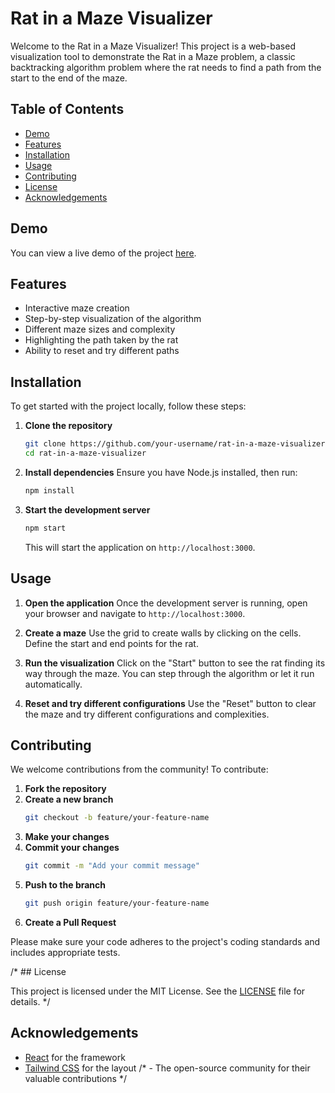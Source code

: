 
# Rat in a Maze Visualizer

Welcome to the Rat in a Maze Visualizer! This project is a web-based visualization tool to demonstrate the Rat in a Maze problem, a classic backtracking algorithm problem where the rat needs to find a path from the start to the end of the maze.

## Table of Contents

- [Demo](#demo)
- [Features](#features)
- [Installation](#installation)
- [Usage](#usage)
- [Contributing](#contributing)
- [License](#license)
- [Acknowledgements](#acknowledgements)

## Demo

You can view a live demo of the project [here](https://your-demo-url.com).

## Features

- Interactive maze creation
- Step-by-step visualization of the algorithm
- Different maze sizes and complexity
- Highlighting the path taken by the rat
- Ability to reset and try different paths

## Installation

To get started with the project locally, follow these steps:

1. **Clone the repository**
   ```bash
   git clone https://github.com/your-username/rat-in-a-maze-visualizer.git
   cd rat-in-a-maze-visualizer
   ```

2. **Install dependencies**
   Ensure you have Node.js installed, then run:
   ```bash
   npm install
   ```

3. **Start the development server**
   ```bash
   npm start
   ```
   This will start the application on `http://localhost:3000`.

## Usage

1. **Open the application**
   Once the development server is running, open your browser and navigate to `http://localhost:3000`.

2. **Create a maze**
   Use the grid to create walls by clicking on the cells. Define the start and end points for the rat.

3. **Run the visualization**
   Click on the "Start" button to see the rat finding its way through the maze. You can step through the algorithm or let it run automatically.

4. **Reset and try different configurations**
   Use the "Reset" button to clear the maze and try different configurations and complexities.

## Contributing

We welcome contributions from the community! To contribute:

1. **Fork the repository**
2. **Create a new branch**
   ```bash
   git checkout -b feature/your-feature-name
   ```
3. **Make your changes**
4. **Commit your changes**
   ```bash
   git commit -m "Add your commit message"
   ```
5. **Push to the branch**
   ```bash
   git push origin feature/your-feature-name
   ```
6. **Create a Pull Request**

Please make sure your code adheres to the project's coding standards and includes appropriate tests.

/* ## License

This project is licensed under the MIT License. See the [LICENSE](LICENSE) file for details. */

## Acknowledgements

- [React](https://reactjs.org/) for the framework
- [Tailwind CSS](https://tailwindcss.com/) for the layout
/* - The open-source community for their valuable contributions */

